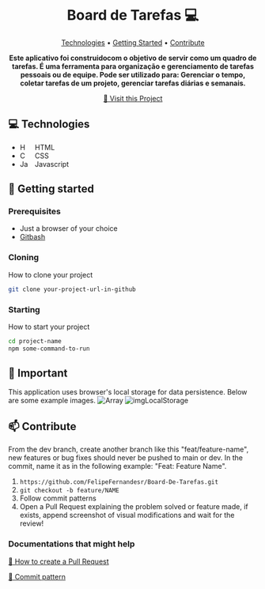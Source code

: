 <h1 align="center" style="font-weight: bold;">Board de Tarefas 💻</h1>

<p align="center">
 <a href="#tech">Technologies</a> • 
 <a href="#started">Getting Started</a> • 
 <a href="#contribute">Contribute</a>
</p>

<p align="center">
    <b>Este aplicativo foi construidocom o objetivo de servir como um quadro de tarefas. É uma ferramenta para organização e gerenciamento de tarefas pessoais ou de equipe. Pode ser utilizado para: Gerenciar o tempo, coletar tarefas de um projeto, gerenciar tarefas diárias e semanais.</b>
</p>

<p align="center">
     <a href="https://desafio03rid185953.netlify.app/">📱 Visit this Project</a>
</p>

<h2 id="tech">💻 Technologies</h2>

- HTML <img 
    align="left" 
    alt="HTML"
    title="HTML" 
    width="17px" 
    style="padding-right: 10px;" 
    src="https://cdn.jsdelivr.net/gh/devicons/devicon@latest/icons/html5/html5-original.svg"/>
- CSS<img 
    align="left" 
    alt="CSS" 
    title="CSS"
    width="17px" 
    style="padding-right: 10px;" 
    src="https://cdn.jsdelivr.net/gh/devicons/devicon@latest/icons/css3/css3-original.svg" 
/>
- Javascript<img 
    align="left" 
    alt="JavaScript" 
    title="JavaScript"
    width="17px" 
    style="padding-right: 10px;" 
    src="https://cdn.jsdelivr.net/gh/devicons/devicon@latest/icons/javascript/javascript-original.svg" 
/>

<h2 id="started">🚀 Getting started</h2>


<h3>Prerequisites</h3>

- Just a browser of your choice
- [Gitbash](https://git-scm.com/downloads)

<h3>Cloning</h3>

How to clone your project

```bash
git clone your-project-url-in-github
```

<h3>Starting</h3>

How to start your project

```bash
cd project-name
npm some-command-to-run
```

<!--<h2 id="colab">🤝 Collaborators</h2>

Special thank you for all people that contributed for this project.

<table>
  <tr>
    <td align="center">
      <a href="#">
        <img src="https://avatars.githubusercontent.com/u/61896274?v=4" width="100px;" alt="Fernanda Kipper Profile Picture"/><br>
        <sub>
          <b>Fernanda Kipper</b>
        </sub>
      </a>
    </td>
    <td align="center">
      <a href="#">
        <img src="https://t.ctcdn.com.br/n7eZ74KAcU3iYwnQ89-ul9txVxc=/400x400/smart/filters:format(webp)/i490769.jpeg" width="100px;" alt="Elon Musk Picture"/><br>
        <sub>
          <b>Elon Musk</b>
        </sub>
      </a>
    </td>
    <td align="center">
      <a href="#">
        <img src="https://miro.medium.com/max/360/0*1SkS3mSorArvY9kS.jpg" width="100px;" alt="Foto do Steve Jobs"/><br>
        <sub>
          <b>Steve Jobs</b>
        </sub>
      </a>
    </td>
  </tr>
</table>-->

<h2 id="routes">📍 Important </h2>

This application uses browser's local storage for data persistence.
Below are some example images.
![Array](https://github.com/user-attachments/assets/b251bdf6-af33-49ba-9b31-7e334a9ddc91)
![imgLocalStorage](https://github.com/user-attachments/assets/e081cf43-070e-462c-9fae-7ec483b22853)

<h2 id="contribute">📫 Contribute</h2>

From the dev branch, create another branch like this "feat/feature-name", new features or bug fixes should never be pushed to main or dev. In the commit, name it as in the following example: "Feat: Feature Name".

1. `https://github.com/FelipeFernandesr/Board-De-Tarefas.git`
2. `git checkout -b feature/NAME`
3. Follow commit patterns
4. Open a Pull Request explaining the problem solved or feature made, if exists, append screenshot of visual modifications and wait for the review!

<h3>Documentations that might help</h3>

[📝 How to create a Pull Request](https://www.atlassian.com/br/git/tutorials/making-a-pull-request)

[💾 Commit pattern](https://gist.github.com/joshbuchea/6f47e86d2510bce28f8e7f42ae84c716)
